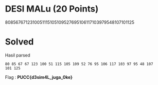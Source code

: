 # DESI MALu (20 Points)
8085676712310051115105109527695106117103979548107101125
# Solved
Hasil parsed
```
80 85 67 67 123 100 51 115 105 109 52 76 95 106 117 103 97 95 48 107 101 125
```
Flag : <b>PUCC{d3sim4L_juga_0ke}</b>
